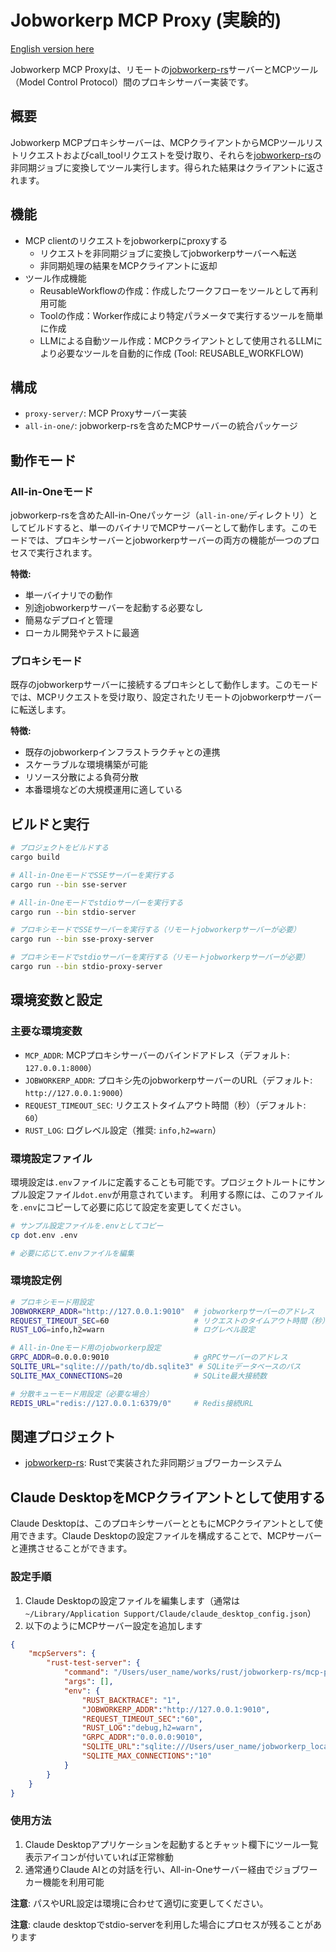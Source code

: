 # Jobworkerp MCP Proxy (実験的)

[English version here](README.md)

Jobworkerp MCP Proxyは、リモートの[jobworkerp-rs](https://github.com/jobworkerp-rs/jobworkerp-rs)サーバーとMCPツール（Model Control Protocol）間のプロキシサーバー実装です。

## 概要

Jobworkerp MCPプロキシサーバーは、MCPクライアントからMCPツールリストリクエストおよびcall_toolリクエストを受け取り、それらを[jobworkerp-rs](https://github.com/jobworkerp-rs/jobworkerp-rs)の非同期ジョブに変換してツール実行します。得られた結果はクライアントに返されます。

## 機能

- MCP clientのリクエストをjobworkerpにproxyする
  - リクエストを非同期ジョブに変換してjobworkerpサーバーへ転送
  - 非同期処理の結果をMCPクライアントに返却
- ツール作成機能
  - ReusableWorkflowの作成：作成したワークフローをツールとして再利用可能
  - Toolの作成：Worker作成により特定パラメータで実行するツールを簡単に作成
  - LLMによる自動ツール作成：MCPクライアントとして使用されるLLMにより必要なツールを自動的に作成 (Tool: REUSABLE_WORKFLOW)

## 構成

- `proxy-server/`: MCP Proxyサーバー実装
- `all-in-one/`: jobworkerp-rsを含めたMCPサーバーの統合パッケージ

## 動作モード

### All-in-Oneモード

jobworkerp-rsを含めたAll-in-Oneパッケージ（`all-in-one/`ディレクトリ）としてビルドすると、単一のバイナリでMCPサーバーとして動作します。このモードでは、プロキシサーバーとjobworkerpサーバーの両方の機能が一つのプロセスで実行されます。

**特徴:**

- 単一バイナリでの動作
- 別途jobworkerpサーバーを起動する必要なし
- 簡易なデプロイと管理
- ローカル開発やテストに最適

### プロキシモード

既存のjobworkerpサーバーに接続するプロキシとして動作します。このモードでは、MCPリクエストを受け取り、設定されたリモートのjobworkerpサーバーに転送します。

**特徴:**

- 既存のjobworkerpインフラストラクチャとの連携
- スケーラブルな環境構築が可能
- リソース分散による負荷分散
- 本番環境などの大規模運用に適している

## ビルドと実行

```bash
# プロジェクトをビルドする
cargo build

# All-in-OneモードでSSEサーバーを実行する
cargo run --bin sse-server

# All-in-Oneモードでstdioサーバーを実行する
cargo run --bin stdio-server

# プロキシモードでSSEサーバーを実行する（リモートjobworkerpサーバーが必要）
cargo run --bin sse-proxy-server

# プロキシモードでstdioサーバーを実行する（リモートjobworkerpサーバーが必要）
cargo run --bin stdio-proxy-server
```

## 環境変数と設定

### 主要な環境変数

- `MCP_ADDR`: MCPプロキシサーバーのバインドアドレス（デフォルト: `127.0.0.1:8000`）
- `JOBWORKERP_ADDR`: プロキシ先のjobworkerpサーバーのURL（デフォルト: `http://127.0.0.1:9000`）
- `REQUEST_TIMEOUT_SEC`: リクエストタイムアウト時間（秒）（デフォルト: `60`）
- `RUST_LOG`: ログレベル設定（推奨: `info,h2=warn`）

### 環境設定ファイル

環境設定は`.env`ファイルに定義することも可能です。プロジェクトルートにサンプル設定ファイル`dot.env`が用意されています。
利用する際には、このファイルを`.env`にコピーして必要に応じて設定を変更してください。

```bash
# サンプル設定ファイルを.envとしてコピー
cp dot.env .env

# 必要に応じて.envファイルを編集
```

### 環境設定例

```bash
# プロキシモード用設定
JOBWORKERP_ADDR="http://127.0.0.1:9010"  # jobworkerpサーバーのアドレス
REQUEST_TIMEOUT_SEC=60                   # リクエストのタイムアウト時間（秒）
RUST_LOG=info,h2=warn                    # ログレベル設定

# All-in-Oneモード用のjobworkerp設定
GRPC_ADDR=0.0.0.0:9010                   # gRPCサーバーのアドレス
SQLITE_URL="sqlite:///path/to/db.sqlite3" # SQLiteデータベースのパス
SQLITE_MAX_CONNECTIONS=20                # SQLite最大接続数

# 分散キューモード用設定（必要な場合）
REDIS_URL="redis://127.0.0.1:6379/0"     # Redis接続URL
```

## 関連プロジェクト

- [jobworkerp-rs](https://github.com/jobworkerp-rs/jobworkerp-rs): Rustで実装された非同期ジョブワーカーシステム

## Claude DesktopをMCPクライアントとして使用する

Claude Desktopは、このプロキシサーバーとともにMCPクライアントとして使用できます。Claude Desktopの設定ファイルを構成することで、MCPサーバーと連携させることができます。

### 設定手順

1. Claude Desktopの設定ファイルを編集します（通常は `~/Library/Application Support/Claude/claude_desktop_config.json`）
2. 以下のようにMCPサーバー設定を追加します

```json
{
    "mcpServers": {
        "rust-test-server": {
            "command": "/Users/user_name/works/rust/jobworkerp-rs/mcp-proxy/target/debug/stdio-server",
            "args": [],
            "env": {
                "RUST_BACKTRACE": "1",
                "JOBWORKERP_ADDR":"http://127.0.0.1:9010",
                "REQUEST_TIMEOUT_SEC":"60",
                "RUST_LOG":"debug,h2=warn",
                "GRPC_ADDR":"0.0.0.0:9010",
                "SQLITE_URL":"sqlite:///Users/user_name/jobworkerp_local.sqlite3",
                "SQLITE_MAX_CONNECTIONS":"10"
            }
        }
    }
}
```

### 使用方法

1. Claude Desktopアプリケーションを起動するとチャット欄下にツール一覧表示アイコンが付いていれば正常稼動
2. 通常通りClaude AIとの対話を行い、All-in-Oneサーバー経由でジョブワーカー機能を利用可能

**注意**: パスやURL設定は環境に合わせて適切に変更してください。

**注意**: claude desktopでstdio-serverを利用した場合にプロセスが残ることがあります

